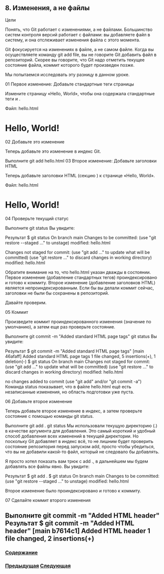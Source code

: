 ##  8. Изменения, а не файлы

Цели

Понять, что Git работает с изменениями, а не файлами.
Большинство систем контроля версий работает с файлами: вы добавляете файл в систему, и она отслеживает изменения файла с этого момента.

Git фокусируется на изменениях в файле, а не самом файле. Когда вы осуществляете команду git add file, вы не говорите Git добавить файл в репозиторий. Скорее вы говорите, что Git надо отметить текущее состояние файла, коммит которого будет произведен позже.

Мы попытаемся исследовать эту разницу в данном уроке.

01 Первое изменение: Добавьте стандартные теги страницы

Измените страницу «Hello, World», чтобы она содержала стандартные теги <html> и <body>.

Файл: hello.html
<html>
  <body>
    <h1>Hello, World!</h1>
  </body>
</html>
02 Добавьте это изменение

Теперь добавьте это изменение в индекс Git.

Выполните
git add hello.html
03 Второе изменение: Добавьте заголовки HTML

Теперь добавьте заголовки HTML (секцию <head>) к странице «Hello, World».

Файл: hello.html
<html>
  <head>
  </head>
  <body>
    <h1>Hello, World!</h1>
  </body>
</html>
04 Проверьте текущий статус

Выполните
git status
Вы увидите:

Результат
$ git status
On branch main
Changes to be committed:
  (use "git restore --staged <file>..." to unstage)
	modified:   hello.html

Changes not staged for commit:
  (use "git add <file>..." to update what will be committed)
  (use "git restore <file>..." to discard changes in working directory)
	modified:   hello.html

Обратите внимание на то, что hello.html указан дважды в состоянии. Первое изменение (добавление стандартных тегов) проиндексировано и готово к коммиту. Второе изменение (добавление заголовков HTML) является непроиндексированным. Если бы вы делали коммит сейчас, заголовки не были бы сохранены в репозиторий.

Давайте проверим.

05 Коммит

Произведите коммит проиндексированного изменения (значение по умолчанию), а затем еще раз проверьте состояние.

Выполните
git commit -m "Added standard HTML page tags"
git status
Вы увидите:

Результат
$ git commit -m "Added standard HTML page tags"
[main 46afaff] Added standard HTML page tags
 1 file changed, 5 insertions(+), 1 deletion(-)
$ git status
On branch main
Changes not staged for commit:
  (use "git add <file>..." to update what will be committed)
  (use "git restore <file>..." to discard changes in working directory)
	modified:   hello.html

no changes added to commit (use "git add" and/or "git commit -a")
Команда status показывает, что в файле hello.html ещё есть незаписанные изменения, но область подготовки уже пуста.

06 Добавьте второе изменение

Теперь добавьте второе изменение в индекс, а затем проверьте состояние с помощью команды git status.

Выполните
git add .
git status
Мы использовали текущую директорию (.) в качестве аргумента для добавления. Это самый короткий и удобный способ добавления всех изменений в текущей директории. Но поскольку Git добавляет в индекс всё, то не лишним будет проверить состояние репозитория перед запуском add, просто чтобы убедиться, что вы не добавили какой-то файл, который не следовало бы добавлять.

Я просто хотел показать вам трюк с add ., в дальнейшем мы будем добавлять все файлы явно.
Вы увидите:

Результат
$ git add .
$ git status
On branch main
Changes to be committed:
  (use "git restore --staged <file>..." to unstage)
	modified:   hello.html

Второе изменение было проиндексировано и готово к коммиту.

07 Сделайте коммит второго изменения

Выполните
git commit -m "Added HTML header"
Результат
$ git commit -m "Added HTML header"
[main b7614c1] Added HTML header
 1 file changed, 2 insertions(+)
 ---

 ### [Содержание](./bookgit.md)
 ### [Предыдущая](./book8.md)   [Следующая](./book10.md)